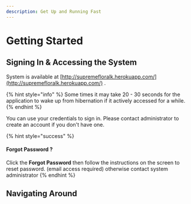 ```yaml
---
description: Get Up and Running Fast
---
```


# Getting Started

## Signing In & Accessing the System

System is available at [http://supremefloralk.herokuapp.com/](http://supremefloralk.herokuapp.com/) . 

{% hint style="info" %}
Some times it may take 20 - 30 seconds for the application to wake up from hibernation if it actively accessed for a while.
{% endhint %}

You can use your credentials to sign in. Please contact administrator to create an account if you don't have one.

{% hint style="success" %}
#### Forgot Password ?

Click the **Forgot Password** then follow the instructions on the screen  to reset password. \(email access required\) otherwise contact system administrator
{% endhint %}

## Navigating Around

